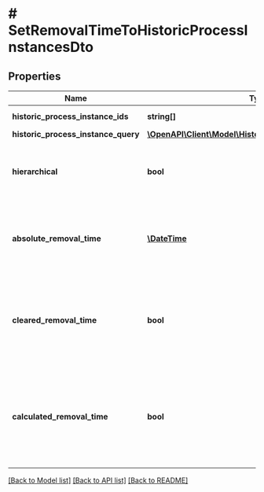 # # SetRemovalTimeToHistoricProcessInstancesDto

## Properties

Name | Type | Description | Notes
------------ | ------------- | ------------- | -------------
**historic_process_instance_ids** | **string[]** | The id of the process instance. | [optional]
**historic_process_instance_query** | [**\OpenAPI\Client\Model\HistoricProcessInstanceQueryDto**](HistoricProcessInstanceQueryDto.md) |  | [optional]
**hierarchical** | **bool** | Sets the removal time to all historic process instances in the hierarchy. Value may only be &#x60;true&#x60;, as &#x60;false&#x60; is the default behavior. | [optional]
**absolute_removal_time** | [**\DateTime**](\DateTime.md) | The date for which the instances shall be removed. Value may not be &#x60;null&#x60;.  **Note:** Cannot be set in conjunction with &#x60;clearedRemovalTime&#x60; or &#x60;calculatedRemovalTime&#x60;. | [optional]
**cleared_removal_time** | **bool** | Sets the removal time to &#x60;null&#x60;. Value may only be &#x60;true&#x60;, as &#x60;false&#x60; is the default behavior.  **Note:** Cannot be set in conjunction with &#x60;absoluteRemovalTime&#x60; or &#x60;calculatedRemovalTime&#x60;. | [optional]
**calculated_removal_time** | **bool** | The removal time is calculated based on the engine&#39;s configuration settings. Value may only be &#x60;true&#x60;, as &#x60;false&#x60; is the default behavior.  **Note:** Cannot be set in conjunction with &#x60;absoluteRemovalTime&#x60; or &#x60;clearedRemovalTime&#x60;. | [optional]

[[Back to Model list]](../../README.md#models) [[Back to API list]](../../README.md#endpoints) [[Back to README]](../../README.md)

